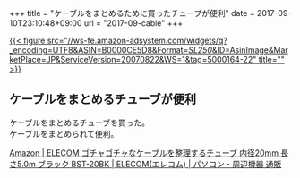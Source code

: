 +++
title = "ケーブルをまとめるために買ったチューブが便利"
date = 2017-09-10T23:10:48+09:00
url = "2017-09-cable"
+++

[{{< figure src="//ws-fe.amazon-adsystem.com/widgets/q?_encoding=UTF8&ASIN=B0000CE5D8&Format=_SL250_&ID=AsinImage&MarketPlace=JP&ServiceVersion=20070822&WS=1&tag=5000164-22" title="" >}}](https://www.amazon.co.jp/dp/B0000CE5D8/ref=as_li_ss_il?ie=UTF8&linkCode=li3&tag=5000164-22&linkId=30276286c1cfa7bacaf92b76be17e7fe)

## ケーブルをまとめるチューブが便利

ケーブルをまとめるチューブを買った。  
ケーブルをまとめられて便利。

[Amazon | ELECOM ゴチャゴチャなケーブルを整理するチューブ 内径20mm 長さ5.0m ブラック BST-20BK | ELECOM(エレコム) | パソコン・周辺機器 通販](http://amzn.to/2xYD2zJ)
